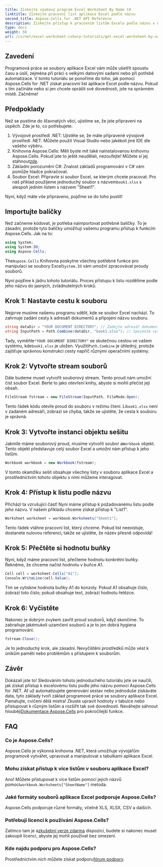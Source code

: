 ```yaml
---
title: Získejte výukový program Excel Worksheet By Name C#
linktitle: Získejte pracovní list aplikace Excel podle názvu
second_title: Aspose.Cells for .NET API Reference
description: Získejte přístup k pracovním listům Excelu podle názvu v C# s podrobnými pokyny pomocí Aspose.Cells pro .NET pro lepší efektivitu kódu.
type: docs
weight: 50
url: /cs/net/excel-worksheet-csharp-tutorials/get-excel-worksheet-by-name-csharp-tutorial/
---
```

## Zavedení

Programová práce se soubory aplikace Excel vám může ušetřit spoustu času a úsilí, zejména při práci s velkými datovými sadami nebo při potřebě automatizace. V tomto tutoriálu se ponoříme do toho, jak pomocí Aspose.Cells for .NET získat pracovní list aplikace Excel podle názvu. Pokud s tím začínáte nebo si jen chcete oprášit své dovednosti, jste na správném místě. Začněme!

## Předpoklady

Než se pustíme do šťavnatých věcí, ujistíme se, že jste připraveni na úspěch. Zde je to, co potřebujete:

1. Vývojové prostředí .NET: Ujistěte se, že máte připravené vývojové prostředí .NET. Můžete použít Visual Studio nebo jakékoli jiné IDE dle vašeho výběru.
2.  Knihovna Aspose.Cells: Měli byste mít také nainstalovanou knihovnu Aspose.Cells. Pokud jste to ještě neudělali, nezoufejte! Můžete si jej stáhnout[zde](https://releases.aspose.com/cells/net/).
3. Základní porozumění C#: Znalost základů programování v C# vám pomůže hladce pokračovat.
4.  Soubor Excel: Připravte si soubor Excel, se kterým chcete pracovat. Pro náš příklad použijeme jednoduchý soubor s názvem`book1.xlsx` s alespoň jedním listem s názvem "Sheet1".

Nyní, když máte vše připraveno, pojďme se do toho pustit!

## Importujte balíčky

Než začneme kódovat, je potřeba naimportovat potřebné balíčky. To je zásadní, protože tyto balíčky umožňují vašemu programu přístup k funkcím Aspose.Cells. Jak na to:

```csharp
using System;
using System.IO;
using Aspose.Cells;
```

 The`Aspose.Cells` Knihovna poskytne všechny potřebné funkce pro manipulaci se soubory Excel`System.IO` vám umožní zpracovávat proudy souborů.

Nyní pojďme k jádru tohoto tutoriálu. Proces přístupu k listu rozdělíme podle jeho názvu do jasných, zvládnutelných kroků.

## Krok 1: Nastavte cestu k souboru

Nejprve musíme našemu programu sdělit, kde se soubor Excel nachází. To zahrnuje zadání cesty k adresáři dokumentů a připojení názvu souboru.

```csharp
string dataDir = "YOUR DOCUMENT DIRECTORY"; // Zadejte adresář dokumentů
string InputPath = Path.Combine(dataDir, "book1.xlsx"); // Spojením vytvořte celou cestu
```

 Tady, vyměňte`"YOUR DOCUMENT DIRECTORY"` se skutečnou cestou ve vašem systému, kde`book1.xlsx` je uložen. Využití`Path.Combine` je úhledný, protože zajišťuje správnou konstrukci cesty napříč různými operačními systémy.

## Krok 2: Vytvořte stream souborů

Dále budeme muset vytvořit souborový stream. Tento proud nám umožní číst soubor Excel. Berte to jako otevření knihy, abyste si mohli přečíst její obsah.

```csharp
FileStream fstream = new FileStream(InputPath, FileMode.Open);
```

 Tento řádek kódu otevře proud do souboru v režimu čtení. Li`book1.xlsx` není v zadaném adresáři, zobrazí se chyba, takže se ujistěte, že cesta k souboru je správná.

## Krok 3: Vytvořte instanci objektu sešitu

 Jakmile máme souborový proud, musíme vytvořit soubor a`Workbook` objekt. Tento objekt představuje celý soubor Excel a umožní nám přístup k jeho listům.

```csharp
Workbook workbook = new Workbook(fstream);
```

V tomto okamžiku sešit obsahuje všechny listy v souboru aplikace Excel a prostřednictvím tohoto objektu s nimi můžeme interagovat.

## Krok 4: Přístup k listu podle názvu

Přichází ta vzrušující část! Nyní máme přístup k požadovanému listu podle jeho názvu. V našem příkladu chceme získat přístup k "List1".

```csharp
Worksheet worksheet = workbook.Worksheets["Sheet1"];
```

Tento řádek vtáhne pracovní list, který chceme. Pokud list neexistuje, dostanete nulovou referenci, takže se ujistěte, že název přesně odpovídá!

## Krok 5: Přečtěte si hodnotu buňky

Nyní, když máme pracovní list, přečteme hodnotu konkrétní buňky. Řekněme, že chceme načíst hodnotu v buňce A1.

```csharp
Cell cell = worksheet.Cells["A1"];
Console.WriteLine(cell.Value);
```

Tím se vytiskne hodnota buňky A1 do konzoly. Pokud A1 obsahuje číslo, zobrazí toto číslo; pokud obsahuje text, zobrazí hodnotu řetězce.

## Krok 6: Vyčistěte

Nakonec je dobrým zvykem zavřít proud souborů, když skončíme. To zabraňuje jakémukoli uzamčení souborů a je to jen dobrá hygiena programování.

```csharp
fstream.Close();
```

Je to jednoduchý krok, ale zásadní. Nevyčištění prostředků může vést k únikům paměti nebo problémům s přístupem k souborům.

## Závěr

Dokázali jste to! Sledováním tohoto jednoduchého tutoriálu jste se naučili, jak získat přístup k excelovému listu podle jeho názvu pomocí Aspose.Cells for .NET. Ať už automatizujete generování sestav nebo jednoduše získáváte data, tyto základy tvoří základ programové práce se soubory aplikace Excel.
 Pamatujte, cvičení dělá mistra! Zkuste upravit hodnoty v tabulce nebo přistupovat k různým listům a rozšířit tak své dovednosti. Neváhejte sáhnout hlouběji[Dokumentace Aspose.Cells](https://reference.aspose.com/cells/net/) pro pokročilejší funkce.

## FAQ

### Co je Aspose.Cells?
Aspose.Cells je výkonná knihovna .NET, která umožňuje vývojářům programově vytvářet, upravovat a manipulovat s tabulkami aplikace Excel.

### Mohu získat přístup k více listům v souboru aplikace Excel?
 Ano! Můžete přistupovat k více listům pomocí jejich názvů pomocí`workbook.Worksheets["SheetName"]` metoda.

### Jaké formáty souborů aplikace Excel podporuje Aspose.Cells?
Aspose.Cells podporuje různé formáty, včetně XLS, XLSX, CSV a dalších.

### Potřebuji licenci k používání Aspose.Cells?
 Zatímco tam je a[zkušební verze zdarma](https://releases.aspose.com/) dispozici, budete si nakonec muset zakoupit licenci, abyste jej mohli používat bez omezení.

### Kde najdu podporu pro Aspose.Cells?
 Prostřednictvím nich můžete získat podporu[fórum podpory](https://forum.aspose.com/c/cells/9).